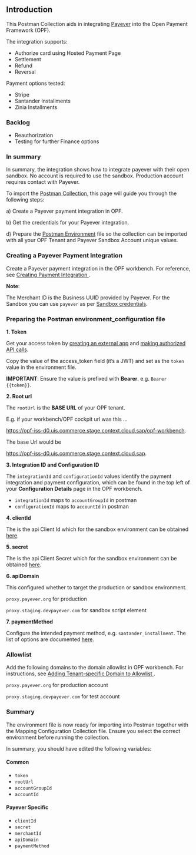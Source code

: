 ## Introduction ##
This Postman Collection aids in integrating [Payever](https://getpayever.com/) into the Open Payment Framework (OPF).

The integration supports:

* Authorize card using Hosted Payment Page
* Settlement
* Refund
* Reversal

Payment options tested:
* Stripe
* Santander Installments
* Zinia Installments

### Backlog
* Reauthorization
* Testing for further Finance options


### In summary ###
In summary, the integration shows how to integrate payever with their open sandbox. No account is required to use the sandbox. Production account requires contact with Payever.

To import the [Postman Collection](mapping_configuration.json), this page will guide you through the following steps:

a) Create a Payever payment integration in OPF.

b) Get the credentials for your Payever integration.

d) Prepare the [Postman Environment](environment_configuration.json) file so the collection can be imported with all your OPF Tenant and Payever Sandbox Account unique values. 


### Creating a Payever Payment Integration ###
Create a Payever payment integration in the OPF workbench. For reference, see [Creating Payment Integration
](https://help.sap.com/docs/OPEN_PAYMENT_FRAMEWORK/3580ff1b17144b8780c055bbb7c2bed3/20a64f954df1425391757759011e7e6b.html).

**Note**:

The Merchant ID is the Business UUID provided by Payever. For the Sandbox you can use ``payever`` as per [Sandbox credentials](https://docs.payever.org/resources/dk/test-credentials/api-credentials/).


### Preparing the Postman environment_configuration file ###

**1. Token**

Get your access token by [creating an external app](https://help.sap.com/docs/OPEN_PAYMENT_FRAMEWORK/8ccca5bb539a49258e924b467ee4e1c2/d927d21974fe4b368e063f72733bf0fe.html) and [making authorized API calls](https://help.sap.com/docs/OPEN_PAYMENT_FRAMEWORK/8ccca5bb539a49258e924b467ee4e1c2/40c792e66e2942209dc853a43533d78d.html).

Copy the value of the access_token field (it’s a JWT) and set as the ``token`` value in the environment file.

**IMPORTANT**: Ensure the value is prefixed with **Bearer**. e.g. ``Bearer {{token}}``.

**2. Root url**

The ``rootUrl`` is the **BASE URL** of your OPF tenant.

E.g. if your workbench/OPF cockpit url was this …

<https://opf-iss-d0.uis.commerce.stage.context.cloud.sap/opf-workbench>.

The base Url would be

https://opf-iss-d0.uis.commerce.stage.context.cloud.sap.


**3. Integration ID and Configuration ID**

The ``integrationId`` and ``configurationId`` values identify the payment integration and payment configuration, which can be found in the top left of your **Configuration Details** page in the OPF workbench.

* ``integrationId`` maps to ``accountGroupId`` in postman
* ``configurationId`` maps to ``accountId`` in postman

**4. clientId**

The is the api Client Id which for the sandbox environment can be obtained [here](https://docs.payever.org/resources/dk/test-credentials/api-credentials/).

**5. secret**

The is the api Client Secret which for the sandbox environment can be obtained [here](https://docs.payever.org/resources/dk/test-credentials/api-credentials/).

**6. apiDomain**

This configured whether to target the production or sandbox environment.

``proxy.payever.org`` for production

``proxy.staging.devpayever.com`` for sandbox script element

**7. paymentMethod**

Configure the intended payment method, e.g. ``santander_installment``.  The list of options are documented [here](https://docs.payever.org/api/payments/create-payment/create-payments).


### Allowlist
Add the following domains to the domain allowlist in OPF workbench. For instructions, see [Adding Tenant-specific Domain to Allowlist
](https://help.sap.com/docs/OPEN_PAYMENT_FRAMEWORK/3580ff1b17144b8780c055bbb7c2bed3/a6836485b4494cfaad4033b4ee7a9c64.html).


``proxy.payever.org`` for production account

``proxy.staging.devpayever.com`` for test account


### Summary

The environment file is now ready for importing into Postman together with the Mapping Configuration Collection file. Ensure you select the correct environment before running the collection.

In summary, you should have edited the following variables: 

#### Common
- ``token``
- ``rootUrl``
- ``accountGroupId``
- ``accountId`` 

#### Payever Specific
- ``clientId``
- ``secret``
- ``merchantId``
- ``apiDomain``
- ``paymentMethod``
  
